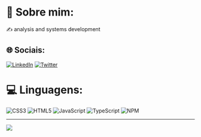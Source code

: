 # 💫 Sobre mim:
✍️ analysis and systems development


## 🌐 Sociais:
[![LinkedIn](https://img.shields.io/badge/LinkedIn-%230077B5.svg?logo=linkedin&logoColor=white)](https://linkedin.com/in/wesley-silva) [![Twitter](https://img.shields.io/badge/Twitter-%231DA1F2.svg?logo=Twitter&logoColor=white)](https://twitter.com/@wess_os) 

# 💻 Linguagens:
![CSS3](https://img.shields.io/badge/css3-%231572B6.svg?style=for-the-badge&logo=css3&logoColor=white) ![HTML5](https://img.shields.io/badge/html5-%23E34F26.svg?style=for-the-badge&logo=html5&logoColor=white) ![JavaScript](https://img.shields.io/badge/javascript-%23323330.svg?style=for-the-badge&logo=javascript&logoColor=%23F7DF1E) ![TypeScript](https://img.shields.io/badge/typescript-%23007ACC.svg?style=for-the-badge&logo=typescript&logoColor=white) ![NPM](https://img.shields.io/badge/NPM-%23000000.svg?style=for-the-badge&logo=npm&logoColor=white)

---
[![](https://visitcount.itsvg.in/api?id=werlao&icon=1&color=4)](https://visitcount.itsvg.in)

<!-- Proudly created with GPRM ( https://gprm.itsvg.in ) -->
